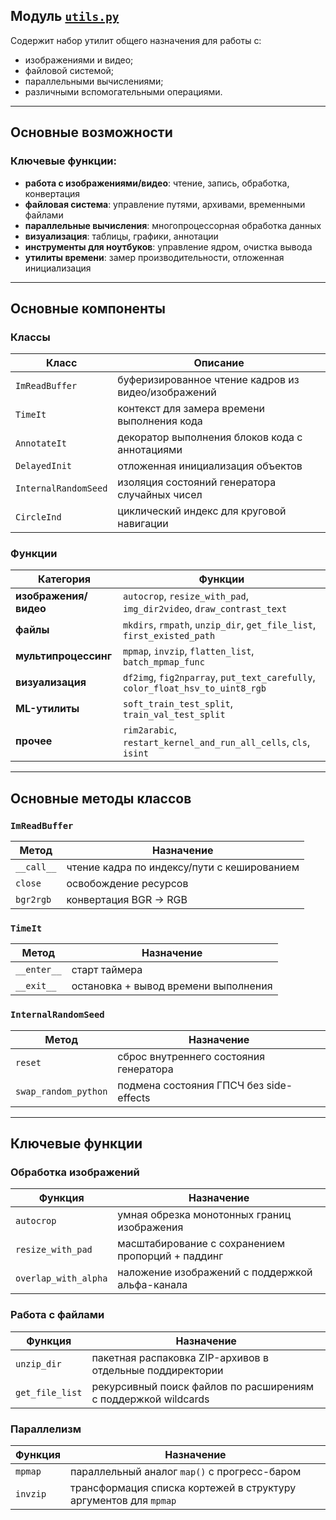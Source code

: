 ## Модуль [`utils.py`](https://github.com/NikitaShubin/dl_utils/blob/main/utils.py "Перейти к модулю")

Содержит набор утилит общего назначения для работы с:
- изображениями и видео;
- файловой системой;
- параллельными вычислениями;
- различными вспомогательными операциями.

---
## Основные возможности

### Ключевые функции:
- **работа с изображениями/видео**: чтение, запись, обработка, конвертация
- **файловая система**: управление путями, архивами, временными файлами
- **параллельные вычисления**: многопроцессорная обработка данных
- **визуализация**: таблицы, графики, аннотации
- **инструменты для ноутбуков**: управление ядром, очистка вывода
- **утилиты времени**: замер производительности, отложенная инициализация

---

## Основные компоненты

### Классы

| Класс                  | Описание                                            |
|------------------------|-----------------------------------------------------|
| `ImReadBuffer`         | буферизированное чтение кадров из видео/изображений |
| `TimeIt`               | контекст для замера времени выполнения кода         |
| `AnnotateIt`           | декоратор выполнения блоков кода с аннотациями      |
| `DelayedInit`          | отложенная инициализация объектов                   |
| `InternalRandomSeed`   | изоляция состояний генератора случайных чисел       |
| `CircleInd`            | циклический индекс для круговой навигации           |

### Функции

| Категория             | Функции                                                                       |
|-----------------------|-------------------------------------------------------------------------------|
| **изображения/видео** | `autocrop`, `resize_with_pad`, `img_dir2video`, `draw_contrast_text`          |
| **файлы**             | `mkdirs`, `rmpath`, `unzip_dir`, `get_file_list`, `first_existed_path`        |
| **мультипроцессинг**  | `mpmap`, `invzip`, `flatten_list`, `batch_mpmap_func`                         |
| **визуализация**      | `df2img`, `fig2nparray`, `put_text_carefully`, `color_float_hsv_to_uint8_rgb` |
| **ML-утилиты**        | `soft_train_test_split`, `train_val_test_split`                               |
| **прочее**            | `rim2arabic`, `restart_kernel_and_run_all_cells`, `cls`, `isint`              |

---

## Основные методы классов

### `ImReadBuffer`
| Метод        | Назначение                                  |
|--------------|---------------------------------------------|
| `__call__`   | чтение кадра по индексу/пути с кешированием |
| `close`      | освобождение ресурсов                       |
| `bgr2rgb`    | конвертация BGR → RGB                       |

### `TimeIt`
| Метод        | Назначение                           |
|--------------|--------------------------------------|
| `__enter__`  | старт таймера                        |
| `__exit__`   | остановка + вывод времени выполнения |

### `InternalRandomSeed`
| Метод               | Назначение                              |
|---------------------|-----------------------------------------|
| `reset`             | сброс внутреннего состояния генератора  |
| `swap_random_python`| подмена состояния ГПСЧ без side-effects |

---

## Ключевые функции

### Обработка изображений
| Функция              | Назначение                                        |
|----------------------|---------------------------------------------------|
| `autocrop`           | умная обрезка монотонных границ изображения       |
| `resize_with_pad`    | масштабирование с сохранением пропорций + паддинг |
| `overlap_with_alpha` | наложение изображений с поддержкой альфа-канала   |

### Работа с файлами
| Функция              | Назначение                                                     |
|----------------------|----------------------------------------------------------------|
| `unzip_dir`          | пакетная распаковка ZIP-архивов в отдельные поддиректории      |
| `get_file_list`      | рекурсивный поиск файлов по расширениям с поддержкой wildcards |

### Параллелизм
| Функция              | Назначение                                                       |
|----------------------|------------------------------------------------------------------|
| `mpmap`              | параллельный аналог `map()` с прогресс-баром                     |
| `invzip`             | трансформация списка кортежей в структуру аргументов для `mpmap` |
